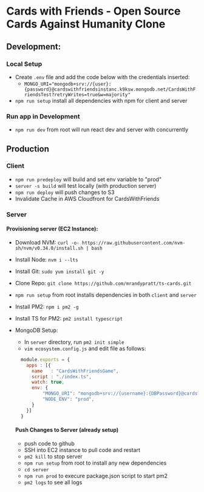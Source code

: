 # Cards with Friends - Open Source Cards Against Humanity Clone

## Development:

### Local Setup
  - Create `.env` file and add the code below with the credentials inserted:
    - ```MONGO_URI="mongodb+srv://{user}:{password}@cardswithfriendsinstanc.k9ksw.mongodb.net/CardsWithFriendsTest?retryWrites=true&w=majority"```
  - `npm run setup` install all dependencies with npm for client and server

### Run app in Development
  - `npm run dev` from root will run react dev and server with concurrently

## Production

### Client
  - `npm run predeploy` will build and set env variable to "prod"
  - `server -s build` will test locally (with production server)
  - `npm run deploy` will push changes to S3
  - Invalidate Cache in AWS Cloudfront for CardsWithFriends

### Server
#### Provisioning server (EC2 Instance):
- Download NVM: `curl -o- https://raw.githubusercontent.com/nvm-sh/nvm/v0.34.0/install.sh | bash`
- Install Node: `nvm i --lts`
- Install Git: `sudo yum install git -y`
- Clone Repo: `git clone https://github.com/mrandypratt/ts-cards.git`
- `npm run setup` from root installs dependencies in both `client` and `server`
- Install PM2: `npm i pm2 -g`
- Install TS for PM2: `pm2 install typescript`
- MongoDB Setup:
  - In `server` directory, run `pm2 init simple`
  - `vim ecosystem.config.js` and edit file as follows:

  ```javascript
    module.exports = {
      apps : [{
        name   : "CardsWithFriendsGame",
        script : "./index.ts",
        watch: true,
        env: {
            "MONGO_URI": "mongodb+srv://{username}:{DBPassword}@cardswithfriendsinstanc.k9ksw.mongodb.net/{DB_Name}?retryWrites=true&w=majority",
            "NODE_ENV": "prod",
        }
      }]
    }
  ```

  #### Push Changes to Server (already setup)
  - push code to github
  - SSH into EC2 instance to pull code and restart
  - `pm2 kill` to stop server
  - `npm run setup` from root to install any new dependencies
  - `cd server`
  - `npm run prod` to execure package.json script to start pm2
  - `pm2 logs` to see all logs